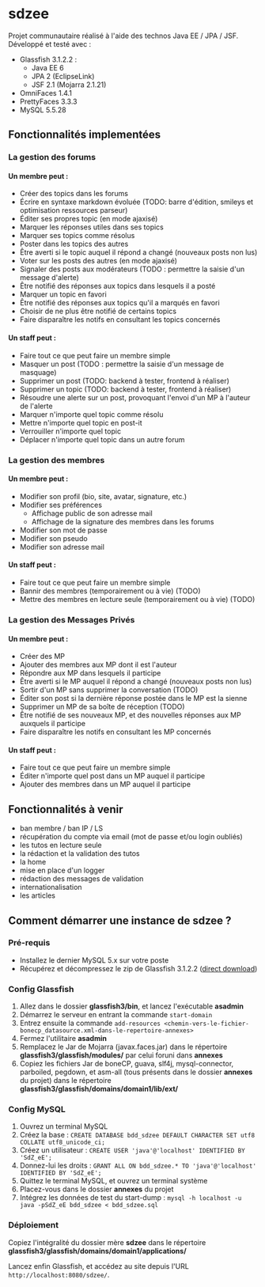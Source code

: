sdzee
=====

Projet communautaire réalisé à l'aide des technos Java EE / JPA / JSF.  
Développé et testé avec :
- Glassfish 3.1.2.2 :
   - Java EE 6
   - JPA 2 (EclipseLink)
   - JSF 2.1 (Mojarra 2.1.21) 
- OmniFaces 1.4.1 
- PrettyFaces 3.3.3
- MySQL 5.5.28

Fonctionnalités implementées
----------------------------
### La gestion des forums
#### Un membre peut :
* Créer des topics dans les forums
* Écrire en syntaxe markdown évoluée (TODO: barre d'édition, smileys et optimisation ressources parseur)
* Éditer ses propres topic (en mode ajaxisé)
* Marquer les réponses utiles dans ses topics
* Marquer ses topics comme résolus
* Poster dans les topics des autres
* Être averti si le topic auquel il répond a changé (nouveaux posts non lus)
* Voter sur les posts des autres (en mode ajaxisé)
* Signaler des posts aux modérateurs (TODO : permettre la saisie d'un message d'alerte)
* Être notifié des réponses aux topics dans lesquels il a posté
* Marquer un topic en favori
* Être notifié des réponses aux topics qu'il a marqués en favori
* Choisir de ne plus être notifié de certains topics
* Faire disparaître les notifs en consultant les topics concernés

#### Un staff peut :
* Faire tout ce que peut faire un membre simple
* Masquer un post (TODO : permettre la saisie d'un message de masquage)
* Supprimer un post (TODO: backend à tester, frontend à réaliser)
* Supprimer un topic (TODO: backend à tester, frontend à réaliser)
* Résoudre une alerte sur un post, provoquant l'envoi d'un MP à l'auteur de l'alerte
* Marquer n'importe quel topic comme résolu
* Mettre n'importe quel topic en post-it
* Verrouiller n'importe quel topic
* Déplacer n'importe quel topic dans un autre forum


### La gestion des membres
#### Un membre peut :
* Modifier son profil (bio, site, avatar, signature, etc.)
* Modifier ses préférences
    * Affichage public de son adresse mail
    * Affichage de la signature des membres dans les forums
* Modifier son mot de passe
* Modifier son pseudo
* Modifier son adresse mail

#### Un staff peut :
* Faire tout ce que peut faire un membre simple
* Bannir des membres (temporairement ou à vie) (TODO)
* Mettre des membres en lecture seule (temporairement ou à vie) (TODO)


### La gestion des Messages Privés
#### Un membre peut :
* Créer des MP
* Ajouter des membres aux MP dont il est l'auteur
* Répondre aux MP dans lesquels il participe
* Être averti si le MP auquel il répond a changé (nouveaux posts non lus)
* Sortir d'un MP sans supprimer la conversation (TODO)
* Éditer son post si la dernière réponse postée dans le MP est la sienne
* Supprimer un MP de sa boîte de réception (TODO)
* Être notifié de ses nouveaux MP, et des nouvelles réponses aux MP auxquels il participe
* Faire disparaître les notifs en consultant les MP concernés

#### Un staff peut :
* Faire tout ce que peut faire un membre simple
* Éditer n'importe quel post dans un MP auquel il participe
* Ajouter des membres dans un MP auquel il participe


Fonctionnalités à venir
------------------------
- ban membre / ban IP / LS
- récupération du compte via email (mot de passe et/ou login oubliés)
- les tutos en lecture seule
- la rédaction et la validation des tutos
- la home
- mise en place d'un logger
- rédaction des messages de validation
- internationalisation
- les articles


Comment démarrer une instance de sdzee ?
----------------------------------------
### Pré-requis
- Installez le dernier MySQL 5.x sur votre poste
- Récupérez et décompressez le zip de Glassfish 3.1.2.2 ([direct download](http://download.java.net/glassfish/3.1.2.2/release/glassfish-3.1.2.2-web.zip))

### Config Glassfish
1. Allez dans le dossier **glassfish3/bin**, et lancez l'exécutable **asadmin**
2. Démarrez le serveur en entrant la commande `start-domain` 
3. Entrez ensuite la commande `add-resources <chemin-vers-le-fichier-bonecp_datasource.xml-dans-le-repertoire-annexes>`
4. Fermez l'utilitaire **asadmin**
5. Remplacez le Jar de Mojarra (javax.faces.jar) dans le répertoire **glassfish3/glassfish/modules/** par celui foruni dans **annexes**
5. Copiez les fichiers Jar de boneCP, guava, slf4j, mysql-connector, parboiled, pegdown, et asm-all (tous présents dans le dossier **annexes** du projet) dans le répertoire **glassfish3/glassfish/domains/domain1/lib/ext/**

### Config MySQL
1. Ouvrez un terminal MySQL
2. Créez la base : `CREATE DATABASE bdd_sdzee DEFAULT CHARACTER SET utf8 COLLATE utf8_unicode_ci;`
3. Créez un utilisateur : `CREATE USER 'java'@'localhost' IDENTIFIED BY 'SdZ_eE';`
4. Donnez-lui les droits : `GRANT ALL ON bdd_sdzee.* TO 'java'@'localhost' IDENTIFIED BY 'SdZ_eE';`
5. Quittez le terminal MySQL, et ouvrez un terminal système
6. Placez-vous dans le dossier **annexes** du projet
7. Intégrez les données de test du start-dump : `mysql -h localhost -u java -pSdZ_eE bdd_sdzee < bdd_sdzee.sql`

### Déploiement
Copiez l'intégralité du dossier mère **sdzee** dans le répertoire **glassfish3/glassfish/domains/domain1/applications/**

Lancez enfin Glassfish, et accédez au site depuis l'URL `http://localhost:8080/sdzee/`.
